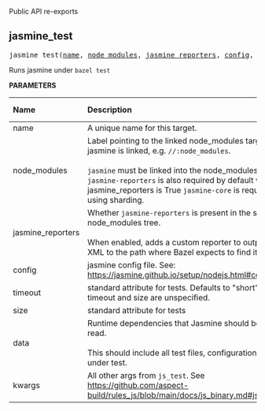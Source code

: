 <!-- Generated with Stardoc: http://skydoc.bazel.build -->

Public API re-exports

<a id="jasmine_test"></a>

## jasmine_test

<pre>
jasmine_test(<a href="#jasmine_test-name">name</a>, <a href="#jasmine_test-node_modules">node_modules</a>, <a href="#jasmine_test-jasmine_reporters">jasmine_reporters</a>, <a href="#jasmine_test-config">config</a>, <a href="#jasmine_test-timeout">timeout</a>, <a href="#jasmine_test-size">size</a>, <a href="#jasmine_test-data">data</a>, <a href="#jasmine_test-kwargs">kwargs</a>)
</pre>

Runs jasmine under `bazel test`

**PARAMETERS**


| Name  | Description | Default Value |
| :------------- | :------------- | :------------- |
| <a id="jasmine_test-name"></a>name |  A unique name for this target.   |  none |
| <a id="jasmine_test-node_modules"></a>node_modules |  Label pointing to the linked node_modules target where jasmine is linked, e.g. <code>//:node_modules</code>.<br><br><code>jasmine</code> must be linked into the node_modules supplied. <code>jasmine-reporters</code> is also required by default when jasmine_reporters is True <code>jasmine-core</code> is required when using sharding.   |  none |
| <a id="jasmine_test-jasmine_reporters"></a>jasmine_reporters |  Whether <code>jasmine-reporters</code> is present in the supplied node_modules tree.<br><br>When enabled, adds a custom reporter to output junit XML to the path where Bazel expects to find it.   |  <code>True</code> |
| <a id="jasmine_test-config"></a>config |  jasmine config file. See: https://jasmine.github.io/setup/nodejs.html#configuration   |  <code>None</code> |
| <a id="jasmine_test-timeout"></a>timeout |  standard attribute for tests. Defaults to "short" if both timeout and size are unspecified.   |  <code>None</code> |
| <a id="jasmine_test-size"></a>size |  standard attribute for tests   |  <code>None</code> |
| <a id="jasmine_test-data"></a>data |  Runtime dependencies that Jasmine should be able to read.<br><br>This should include all test files, configuration files & files under test.   |  <code>[]</code> |
| <a id="jasmine_test-kwargs"></a>kwargs |  All other args from <code>js_test</code>. See https://github.com/aspect-build/rules_js/blob/main/docs/js_binary.md#js_test   |  none |



